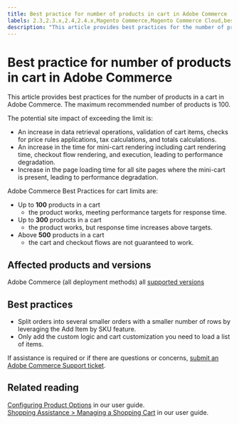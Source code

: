```yaml
---
title: Best practice for number of products in cart in Adobe Commerce
labels: 2.3,2.3.x,2.4,2.4.x,Magento Commerce,Magento Commerce Cloud,best practices,cart,minicart,products,Adobe Commerce,on-premises
description: "This article provides best practices for the number of products in a cart in Adobe Commerce. The maximum recommended number of products is 100."
---
```


# Best practice for number of products in cart in Adobe Commerce

This article provides best practices for the number of products in a cart in Adobe Commerce. The maximum recommended number of products is 100.

The potential site impact of exceeding the limit is:

* An increase in data retrieval operations, validation of cart items, checks for price rules applications, tax calculations, and totals calculations.
* An increase in the time for mini-cart rendering including cart rendering time, checkout flow rendering, and execution, leading to performance degradation.
* Increase in the page loading time for all site pages where the mini-cart is present, leading to performance degradation.

Adobe Commerce Best Practices for cart limits are:

* Up to **100** products in a cart
    * the product works, meeting performance targets for response time.
* Up to **300** products in a cart
    * the product works, but response time increases above targets.
* Above **500** products in a cart
    * the cart and checkout flows are not guaranteed to work.

## Affected products and versions

Adobe Commerce (all deployment methods) all [supported versions](https://magento.com/sites/default/files/magento-software-lifecycle-policy.pdf)

## Best practices

* Split orders into several smaller orders with a smaller number of rows by leveraging the Add Item by SKU feature.
* Only add the custom logic and cart customization you need to load a list of items.

If assistance is required or if there are questions or concerns, [submit an Adobe Commerce Support ticket](https://support.magento.com/hc/en-us/articles/360000913794#submit-ticket).

## Related reading

[Configuring Product Options](https://docs.magento.com/user-guide/catalog/inventory-product-stock-options.html) in our user guide.<br>
[Shopping Assistance > Managing a Shopping Cart](https://docs.magento.com/user-guide/sales/shopping-assisted-cart-manage.html#method-2-add-item-by-sku) in our user guide. 